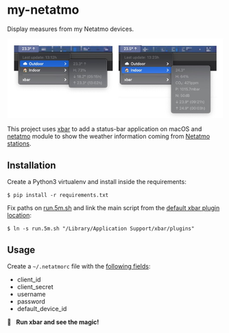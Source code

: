 # my-netatmo

Display measures from my Netatmo devices.

![Screen capture](my-netatmo.jpg)

This project uses [xbar](https://github.com/matryer/xbar) to add a status-bar application on macOS
and [netatmo](https://github.com/rene-d/netatmo) module to show the weather information coming from [Netatmo stations](https://www.netatmo.com/es-es/weather/weatherstation).

## Installation

Create a Python3 virtualenv and install inside the requirements:

```console
$ pip install -r requirements.txt
```

Fix paths on [run.5m.sh](run.5m.sh) and link the main script from the [default xbar plugin location](https://github.com/matryer/xbar#the-plugin-directory):

```console
$ ln -s run.5m.sh "/Library/Application Support/xbar/plugins"
```

## Usage

Create a `~/.netatmorc` file with the [following fields](https://github.com/rene-d/netatmo#credentials):

- client_id
- client_secret
- username
- password
- default_device_id

🎩 &nbsp; **Run xbar and see the magic!**
